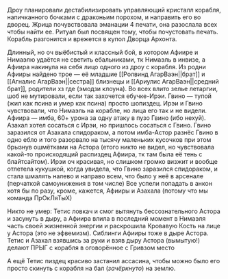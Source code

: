 
Дроу планировали дестабилизировать управляющий кристалл корабля, напичканного бочками с драконьим порохом, и направить его во дворец.
Жрица почувствовала эманации 4 печати, она разослала всех чтобы найти ее. Ритуал был посвящен тому, чтобы почустовать печать.
Корабль разгонится и врежется в купол Дворца Архонта.

Длинный, но оч выёбистый и классный бой, в котором Афиире и Нимаэлю удаётся не светить ебальниками, тк Нимаэль в инвизе, а Афиира накинула на себя лицо одного из дроу с корабля. 
Из родни Афииры найдено трое — её младшие [[Ролвинд АгарВаэн||брат]] и [[Агналис АгарВаэн||сестра]] близнецы и [[Ариулис АгарВаэн||средний брат]], родители хз где (эмодзи клоуна). Во всех влито зелье летаргии, шоб не мутировали, если так захочется ебучке-Ирэи.
Гвино — тупой (жил как псина и умер как псина) просто шопиздец. Ирэи и Гвино чувствовали, что Нимаэль на корабле, но лица его так и не видели. Афиира — имба, 60+ урона за одну атаку в пузо Гвино (ибо нехуй).
Азахал хотел сосаться с Ирэи, но пришлось сосаться с Гвино. Гвино заразился от Азахала спидораком, а потом имба-Астор разнёс Гвино в одно ебло и того разорвало на тысячу маленьких кусочков при этом брызнув ошмётками на Астора (етого никто не видел, но чувствовала какой-то происходящий распиздец Афиира, тк там была её тень с блайтсайтом).
Ирэи оч красивая, но слишком громко визжит и вообще отлетела кукушкой, когда увидела, что Гвино заразился спидораком, и стала шмалять налево и направо всем, что было у неё в арсенале (перчаткой самоунижения в том числе)
Все успели попадать в анкон хотя бы по разу, кроме, кажется, Афииры и Азахала (потому что мы команда ПрОкЛяТыХ)

Никто не умер: Тетис ловкач и смог вытянуть бессознательного Астора и засунуть в дыру, а Афиира влила в последний момент в Нимаэля часть своей жизненной энергии и раскрошила Кровавую Кость на лице у Астора (это не эфвемизм). Сиблинги Афииры тоже в дыре Астора.
Тетис и Азахал взявшись за руки и взяв дыру Астора (вымытую!) делают ПРЫГ с корабля в оговорённое с Гривзом место

А ещё Тетис пиздец красиво застанил ассасина, чтобы можно было его просто скинуть с корабля на бал  (*зачёркнуто*) на землю.